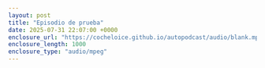 ```yaml
---
layout: post
title: "Episodio de prueba"
date: 2025-07-31 22:07:00 +0000
enclosure_url: "https://cocheloice.github.io/autopodcast/audio/blank.mp3"
enclosure_length: 1000
enclosure_type: "audio/mpeg"
---
```




